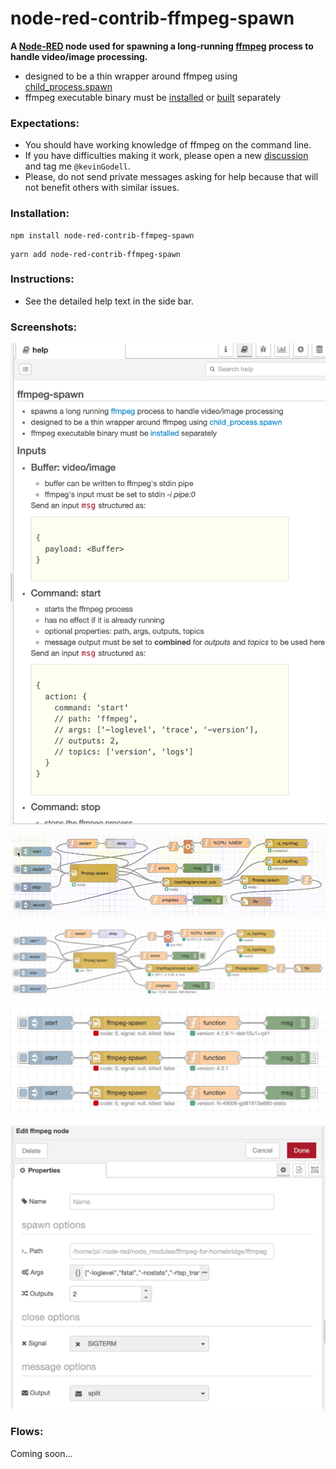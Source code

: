 # node-red-contrib-ffmpeg-spawn

**A [Node-RED](https://nodered.org/) node used for spawning a long-running [ffmpeg](https://ffmpeg.org/) process to handle video/image processing.**

* designed to be a thin wrapper around ffmpeg using [child_process.spawn](https://nodejs.org/api/child_process.html#child_process_child_process_spawn_command_args_options)
* ffmpeg executable binary must be [installed](https://duckduckgo.com/?q=how+to+install+ffmpeg) or [built](https://duckduckgo.com/?q=how+to+build+ffmpeg) separately

### Expectations:
* You should have working knowledge of ffmpeg on the command line.
* If you have difficulties making it work, please open a new [discussion](https://discourse.nodered.org/) and tag me `@kevinGodell`.
* Please, do not send private messages asking for help because that will not benefit others with similar issues.

### Installation:
```
npm install node-red-contrib-ffmpeg-spawn
```
```
yarn add node-red-contrib-ffmpeg-spawn
```

### Instructions:
* See the detailed help text in the side bar.

### Screenshots:

![help1.png](https://raw.githubusercontent.com/kevinGodell/node-red-contrib-ffmpeg-spawn/main/screenshots//help1.png)

![editor1.gif](https://raw.githubusercontent.com/kevinGodell/node-red-contrib-ffmpeg-spawn/main/screenshots/editor1.gif)

![editor1.png](https://raw.githubusercontent.com/kevinGodell/node-red-contrib-ffmpeg-spawn/main/screenshots/editor1.png)

![editor2.png](https://raw.githubusercontent.com/kevinGodell/node-red-contrib-ffmpeg-spawn/main/screenshots/editor2.png)

![settings1.png](https://raw.githubusercontent.com/kevinGodell/node-red-contrib-ffmpeg-spawn/main/screenshots/settings1.png)

### Flows:
Coming soon...
